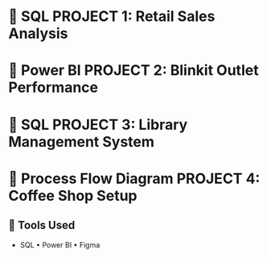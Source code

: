 # 📘 SQL PROJECT 1: Retail Sales Analysis

# 📘 Power BI PROJECT 2: Blinkit Outlet Performance

# 📘 SQL PROJECT 3: Library Management System

# 📘 Process Flow Diagram PROJECT 4: Coffee Shop Setup

## 🧠 Tools Used

- SQL • Power BI • Figma
